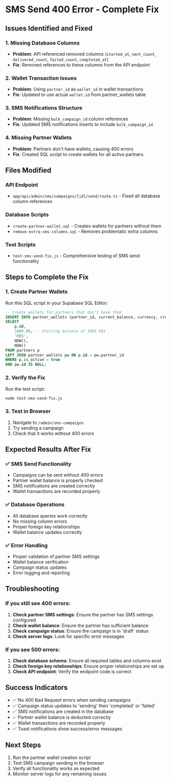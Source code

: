 # SMS Send 400 Error - Complete Fix

## Issues Identified and Fixed

### 1. **Missing Database Columns**
- **Problem**: API referenced removed columns (`started_at`, `sent_count`, `delivered_count`, `failed_count`, `completed_at`)
- **Fix**: Removed references to these columns from the API endpoint

### 2. **Wallet Transaction Issues**
- **Problem**: Using `partner_id` as `wallet_id` in wallet transactions
- **Fix**: Updated to use actual `wallet.id` from partner_wallets table

### 3. **SMS Notifications Structure**
- **Problem**: Missing `bulk_campaign_id` column references
- **Fix**: Updated SMS notifications inserts to include `bulk_campaign_id`

### 4. **Missing Partner Wallets**
- **Problem**: Partners don't have wallets, causing 400 errors
- **Fix**: Created SQL script to create wallets for all active partners

## Files Modified

### API Endpoint
- `app/api/admin/sms/campaigns/[id]/send/route.ts` - Fixed all database column references

### Database Scripts
- `create-partner-wallet.sql` - Creates wallets for partners without them
- `remove-extra-sms-columns.sql` - Removes problematic extra columns

### Test Scripts
- `test-sms-send-fix.js` - Comprehensive testing of SMS send functionality

## Steps to Complete the Fix

### 1. Create Partner Wallets
Run this SQL script in your Supabase SQL Editor:
```sql
-- Create wallets for partners that don't have them
INSERT INTO partner_wallets (partner_id, current_balance, currency, created_at, updated_at)
SELECT 
    p.id,
    1000.00, -- Starting balance of 1000 KES
    'KES',
    NOW(),
    NOW()
FROM partners p
LEFT JOIN partner_wallets pw ON p.id = pw.partner_id
WHERE p.is_active = true 
AND pw.id IS NULL;
```

### 2. Verify the Fix
Run the test script:
```bash
node test-sms-send-fix.js
```

### 3. Test in Browser
1. Navigate to `/admin/sms-campaigns`
2. Try sending a campaign
3. Check that it works without 400 errors

## Expected Results After Fix

### ✅ **SMS Send Functionality**
- Campaigns can be sent without 400 errors
- Partner wallet balance is properly checked
- SMS notifications are created correctly
- Wallet transactions are recorded properly

### ✅ **Database Operations**
- All database queries work correctly
- No missing column errors
- Proper foreign key relationships
- Wallet balance updates correctly

### ✅ **Error Handling**
- Proper validation of partner SMS settings
- Wallet balance verification
- Campaign status updates
- Error logging and reporting

## Troubleshooting

### If you still see 400 errors:
1. **Check partner SMS settings**: Ensure the partner has SMS settings configured
2. **Check wallet balance**: Ensure the partner has sufficient balance
3. **Check campaign status**: Ensure the campaign is in 'draft' status
4. **Check server logs**: Look for specific error messages

### If you see 500 errors:
1. **Check database schema**: Ensure all required tables and columns exist
2. **Check foreign key relationships**: Ensure proper relationships are set up
3. **Check API endpoint**: Verify the endpoint code is correct

## Success Indicators
- ✅ No 400 Bad Request errors when sending campaigns
- ✅ Campaign status updates to 'sending' then 'completed' or 'failed'
- ✅ SMS notifications are created in the database
- ✅ Partner wallet balance is deducted correctly
- ✅ Wallet transactions are recorded properly
- ✅ Toast notifications show success/error messages

## Next Steps
1. Run the partner wallet creation script
2. Test SMS campaign sending in the browser
3. Verify all functionality works as expected
4. Monitor server logs for any remaining issues
